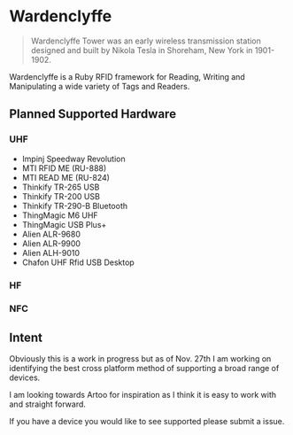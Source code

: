 # Wardenclyffe

>Wardenclyffe Tower was an early wireless transmission station designed and built by Nikola Tesla in Shoreham, New York in 1901-1902.

Wardenclyffe is a Ruby RFID framework for Reading, Writing and Manipulating a wide variety of Tags and Readers.

## Planned Supported Hardware
### UHF
* Impinj Speedway Revolution
* MTI RFID ME (RU-888)
* MTI READ ME (RU-824)
* Thinkify TR-265 USB
* Thinkify TR-200 USB
* Thinkify TR-290-B Bluetooth
* ThingMagic M6 UHF
* ThingMagic USB Plus+
* Alien ALR-9680
* Alien ALR-9900
* Alien ALH-9010
* Chafon UHF Rfid USB Desktop

### HF

### NFC

## Intent
Obviously this is a work in progress but as of Nov. 27th I am working on identifying the best cross platform method of supporting a broad range of devices. 

I am looking towards Artoo for inspiration as I think it is easy to work with and straight forward.

If you have a device you would like to see supported please submit a issue.
